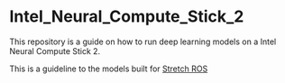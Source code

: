# Intel_Neural_Compute_Stick_2

This repository is a guide on how to run deep learning models on a Intel Neural Compute Stick 2. 

This is a guideline to the models built for [Stretch ROS](https://github.com/VZ-Project/stretch_ros.git) 
